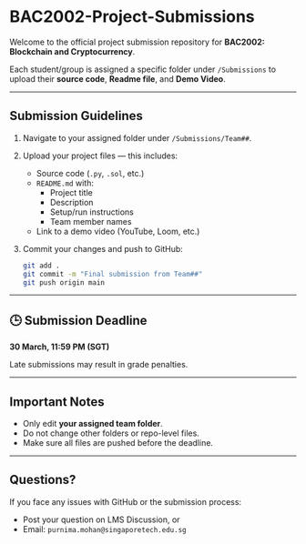 # BAC2002-Project-Submissions
Welcome to the official project submission repository for **BAC2002: Blockchain and Cryptocurrency**.

Each student/group is assigned a specific folder under `/Submissions` to upload their **source code**, **Readme file**, and **Demo Video**.

---

## Submission Guidelines

1. Navigate to your assigned folder under `/Submissions/Team##`.
2. Upload your project files — this includes:
   - Source code (`.py`, `.sol`, etc.)
   - `README.md` with:
     - Project title
     - Description
     - Setup/run instructions
     - Team member names
   - Link to a demo video (YouTube, Loom, etc.) 
   
3. Commit your changes and push to GitHub:
   ```bash
   git add .
   git commit -m "Final submission from Team##"
   git push origin main

---

## 🕒 Submission Deadline

**30 March, 11:59 PM (SGT)**

Late submissions may result in grade penalties.

---

## Important Notes

- Only edit **your assigned team folder**.
- Do not change other folders or repo-level files.
- Make sure all files are pushed before the deadline.

---

## Questions?

If you face any issues with GitHub or the submission process:

- Post your question on LMS Discussion, or  
- Email: `purnima.mohan@singaporetech.edu.sg`
